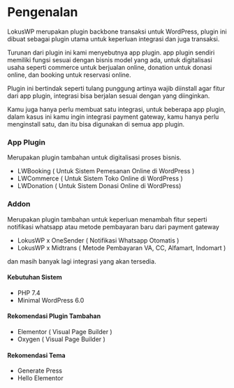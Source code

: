 
# Pengenalan

LokusWP merupakan plugin backbone transaksi untuk WordPress, plugin ini dibuat
sebagai plugin utama untuk keperluan integrasi dan juga transaksi.

Turunan dari plugin ini kami menyebutnya app plugin. app plugin sendiri memiliki fungsi sesuai dengan bisnis model yang ada, 
untuk digitalisasi usaha seperti commerce untuk berjualan online, donation untuk donasi online, dan booking untuk reservasi online.

Plugin ini bertindak seperti tulang punggung artinya wajib diinstall agar fitur dari
app plugin, integrasi bisa berjalan sesuai dengan yang diinginkan.

Kamu juga hanya perlu membuat satu integrasi, untuk beberapa app plugin, dalam kasus ini
kamu ingin integrasi payment gateway, kamu hanya perlu menginstall satu, dan itu bisa digunakan
di semua app plugin.

### App Plugin
Merupakan plugin tambahan untuk digitalisasi proses bisnis.

- LWBooking ( Untuk Sistem Pemesanan Online di WordPress )
- LWCommerce ( Untuk Sistem Toko Online di WordPress )
- LWDonation ( Untuk Sistem Donasi Online di WordPress)

### Addon
Merupakan plugin tambahan untuk keperluan menambah fitur seperti notifikasi whatsapp
atau metode pembayaran baru dari payment gateway

- LokusWP x OneSender ( Notifikasi Whatsapp Otomatis )
- LokusWP x Midtrans ( Metode Pembayaran VA, CC, Alfamart, Indomart )

dan masih banyak lagi integrasi yang akan tersedia.

#### Kebutuhan Sistem
- PHP 7.4
- Minimal WordPress 6.0

#### Rekomendasi Plugin Tambahan
- Elementor ( Visual Page Builder )
- Oxygen ( Visual Page Builder )

#### Rekomendasi Tema
- Generate Press
- Hello Elementor
